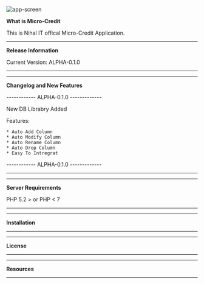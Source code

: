![app-screen](/uploads/907dce56c6998c998ce5cab90ab244e8/app-screen.png)

**What is Micro-Credit**


This is Nihal IT offical Micro-Credit Application.

*******************
**Release Information**

Current Version: ALPHA-0.1.0
*******************

**************************
**Changelog and New Features**

------------ ALPHA-0.1.0 -------------

New DB Librabry Added

Features:

    * Auto Add Column
    * Auto Modify Column
    * Auto Rename Column
    * Auto Drop Column
    * Easy To Intregrat

------------ ALPHA-0.1.0 -------------    
**************************

*******************
**Server Requirements**

PHP 5.2 > or PHP < 7
*******************

************
**Installation**
************

*******
**License**
*******

*********
**Resources**
*********